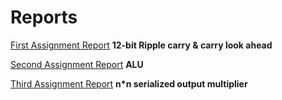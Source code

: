 # Reports

[First Assignment Report](https://docs.google.com/document/d/1iX7AOYslioU1JHEOQ0X4-kJw4td9CIUpifiDo__kSSY/edit#) **12-bit Ripple carry & carry look ahead**

[Second Assignment Report](https://docs.google.com/document/d/13FvzZnR5G1HK8dzby52a-9EQU81_gXI3Fk6SAceGTHw/edit#) **ALU**

[Third Assignment Report](https://docs.google.com/document/d/1OZVqzCwbu43gnG_RfVbZYT8Tz7NhXTTKJgTCPNTT7gA/edit#) **n\*n serialized output multiplier**
